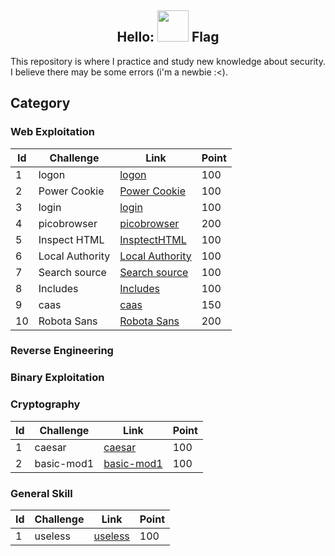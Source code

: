 <h2 align="center">Hello: <img src="https://media.giphy.com/media/mGcNjsfWAjY5AEZNw6/giphy.gif" width="50"> Flag</h2>

<!-- <p align="center">
<img src="https://img.shields.io/badge/-JavaScript-black?style=flat-square&logo=javascript"/>
<img src="https://img.shields.io/badge/-MySQL-black?style=flat-square&logo=mysql"/>
<img src="https://img.shields.io/badge/-GitHub-black?style=flat-square&logo=github"/>
</p> -->

This repository is where I practice and study new knowledge about security. I believe there may be some errors (i'm a newbie :<). 

## Category
### Web Exploitation
| Id | Challenge | Link | Point |
| -----------  | ----------- | ----------- | ----------- |
| 1 | logon      | [logon](./WebExploitation/logon.md)      |   100  |
|2 | Power Cookie   | [Power Cookie](./WebExploitation/PowerCookie.md)        |   100 |
|3 | login   | [login](./WebExploitation/logon.md)        |   100 |
| 4 | picobrowser | [picobrowser](./WebExploitation/picobrowser.md) | 200 |
| 5 | Inspect HTML | [InsptectHTML](./WebExploitation/InspectHTML.md) | 100 |
| 6 | Local Authority | [Local Authority](./WebExploitation/Local%20Authority.md) | 100 |
| 7 | Search source | [Search source](./WebExploitation/Search%20source.md) | 100 |
| 8 | Includes | [Includes](./WebExploitation/Includes.md) | 100 |
| 9 | caas | [caas](./WebExploitation/cass.md) | 150 |
| 10 | Robota Sans | [Robota Sans](./WebExploitation/Roboto%20Sans.md) | 200 |

### Reverse Engineering

### Binary Exploitation

### Cryptography
| Id | Challenge | Link | Point |
| -----------  | ----------- | ----------- | ----------- |
| 1 | caesar      | [caesar](./Cryptography/caesar/caesar.md)      |   100  |
| 2 | basic-mod1      | [basic-mod1](./Cryptography/basic-mod1/basic-mod1.md)      |   100  |

### General Skill
| Id | Challenge | Link | Point |
| -----------  | ----------- | ----------- | ----------- |
| 1 | useless      | [useless](./General%20Skill/useless.md)      |   100  |